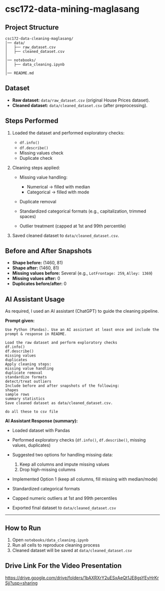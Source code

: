 # csc172-data-mining-maglasang

## Project Structure

```
csc172-data-cleaning-maglasang/
│── data/
│   ├── raw_dataset.csv
│   ├── cleaned_dataset.csv
│
│── notebooks/
│   ├── data_cleaning.ipynb
│
│── README.md
```

## Dataset

* **Raw dataset:** `data/raw_dataset.csv` (original House Prices dataset).
* **Cleaned dataset:** `data/cleaned_dataset.csv` (after preprocessing).

## Steps Performed

1. Loaded the dataset and performed exploratory checks:

   * `df.info()`
   * `df.describe()`
   * Missing values check
   * Duplicate check
2. Cleaning steps applied:

   * Missing value handling:

     * Numerical → filled with median
     * Categorical → filled with mode
   * Duplicate removal
   * Standardized categorical formats (e.g., capitalization, trimmed spaces)
   * Outlier treatment (capped at 1st and 99th percentile)
3. Saved cleaned dataset to `data/cleaned_dataset.csv`.

## Before and After Snapshots

* **Shape before:** (1460, 81)
* **Shape after:** (1460, 81)
* **Missing values before:** Several (e.g., `LotFrontage: 259`, `Alley: 1369`)
* **Missing values after:** 0
* **Duplicates before/after:** 0

## AI Assistant Usage

As required, I used an AI assistant (ChatGPT) to guide the cleaning pipeline.

**Prompt given:**

```
Use Python (Pandas). Use an AI assistant at least once and include the prompt & response in README.

Load the raw dataset and perform exploratory checks 
df.info()
df.describe() 
missing values
duplicates
Apply cleaning steps: 
missing value handling
duplicate removal
standardize formats
detect/treat outliers
Include before and after snapshots of the following:
shapes
sample rows
summary statistics
Save cleaned dataset as data/cleaned_dataset.csv.

do all these to csv file
```

**AI Assistant Response (summary):**

* Loaded dataset with Pandas
* Performed exploratory checks (`df.info()`, `df.describe()`, missing values, duplicates)
* Suggested two options for handling missing data:

  1. Keep all columns and impute missing values
  2. Drop high-missing columns
* Implemented Option 1 (keep all columns, fill missing with median/mode)
* Standardized categorical formats
* Capped numeric outliers at 1st and 99th percentiles
* Exported final dataset to `data/cleaned_dataset.csv`

---

## How to Run

1. Open `notebooks/data_cleaning.ipynb`
2. Run all cells to reproduce cleaning process
3. Cleaned dataset will be saved at `data/cleaned_dataset.csv`

## Drive Link For the Video Presentation

https://drive.google.com/drive/folders/1bAXRXrY2uESxAeQt1JE8gsYEyHrKrSjj?usp=sharing


